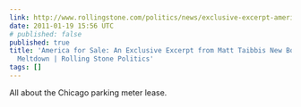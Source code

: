 ```yaml
---
link: http://www.rollingstone.com/politics/news/exclusive-excerpt-america-on-sale-from-matt-taibbis-griftopia-20101018
date: 2011-01-19 15:56 UTC
# published: false
published: true
title: 'America for Sale: An Exclusive Excerpt from Matt Taibbis New Book on the Economic
  Meltdown | Rolling Stone Politics'
tags: []
---
```


All about the Chicago parking meter lease.
